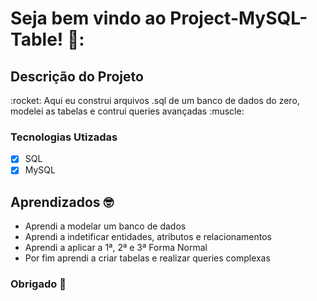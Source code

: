 
# Seja bem vindo ao Project-MySQL-Table! 🎯:


## Descrição do Projeto

<p>:rocket: Aqui eu construi arquivos .sql de um banco de dados do zero, modelei as tabelas e contrui queries avançadas :muscle:</p>

### Tecnologias Utizadas 

- [x] SQL
- [X] MySQL

## Aprendizados :nerd_face:

  * Aprendi a modelar um banco de dados
  * Aprendi a indetificar entidades, atributos e relacionamentos
  * Aprendi a aplicar a 1ª, 2ª e 3ª Forma Normal
  * Por fim aprendi a criar tabelas e realizar queries complexas

### Obrigado :punch:
